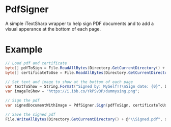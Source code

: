 # PdfSigner
A simple iTextSharp wrapper to help sign PDF documents and to add a visual apperance at the bottom of each page.

# Example
```csharp
// Load pdf and certificate
byte[] pdfToSign = File.ReadAllBytes(Directory.GetCurrentDirectory() + @"\\Content\TestDocument.pdf");
byte[] certificateToUse = File.ReadAllBytes(Directory.GetCurrentDirectory() + @"\\Content\TestCertificate.pfx");

// Set text and image to show at the bottom of each page
var textToShow = String.Format("Signed by: MySelf!!\nSign date: {0}", DateTime.Now.ToShortDateString());            
var imageToShow = "https://i.ibb.co/YkPSv3P/dummysing.png";

// Sign the pdf
var signedDocumentWithImage = PdfSigner.Sign(pdfToSign, certificateToUse, "", textToShow, imageToShow);

// Save the signed pdf
File.WriteAllBytes(Directory.GetCurrentDirectory() + @"\\Signed.pdf", signedDocumentWithImage);
```
